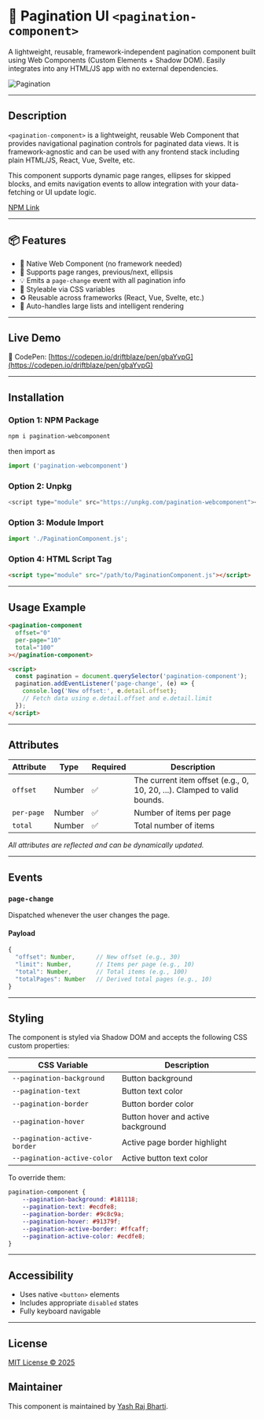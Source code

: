 # 🚀 Pagination UI `<pagination-component>`

A lightweight, reusable, framework-independent pagination component built using Web Components (Custom Elements + Shadow DOM). Easily integrates into any HTML/JS app with no external dependencies.

![Pagination](https://github.com/user-attachments/assets/9983ec41-326e-4ab1-b879-f11db7d2a59b)

---

## Description

`<pagination-component>` is a lightweight, reusable Web Component that provides navigational pagination controls for paginated data views. It is framework-agnostic and can be used with any frontend stack including plain HTML/JS, React, Vue, Svelte, etc.

This component supports dynamic page ranges, ellipses for skipped blocks, and emits navigation events to allow integration with your data-fetching or UI update logic.

[NPM Link](https://www.npmjs.com/package/pagination-webcomponent)

---

## 📦 Features

* 🔌 Native Web Component (no framework needed)
* 📐 Supports page ranges, previous/next, ellipsis
* 💡 Emits a `page-change` event with all pagination info
* 🎨 Styleable via CSS variables
* ♻️ Reusable across frameworks (React, Vue, Svelte, etc.)
* 🧠 Auto-handles large lists and intelligent rendering

---

## Live Demo

🔗 CodePen: [https://codepen.io/driftblaze/pen/gbaYvpG](https://codepen.io/driftblaze/pen/gbaYvpG)

---

## Installation

### Option 1: NPM Package

```zsh
npm i pagination-webcomponent
```

then import as

```js
import ('pagination-webcomponent')
```

### Option 2: Unpkg

```js
<script type="module" src="https://unpkg.com/pagination-webcomponent"></script>
```

### Option 3: Module Import

```js
import './PaginationComponent.js';
```

### Option 4: HTML Script Tag

```html
<script type="module" src="/path/to/PaginationComponent.js"></script>
```

---

## Usage Example

```html
<pagination-component
  offset="0"
  per-page="10"
  total="100"
></pagination-component>

<script>
  const pagination = document.querySelector('pagination-component');
  pagination.addEventListener('page-change', (e) => {
    console.log('New offset:', e.detail.offset);
    // Fetch data using e.detail.offset and e.detail.limit
  });
</script>
```

---

## Attributes

| Attribute  | Type   | Required | Description                               |
| ---------- | ------ | -------- | ----------------------------------------- |
| `offset`   | Number | ✅       | The current item offset (e.g., 0, 10, 20, ...). Clamped to valid bounds. |
| `per-page` | Number | ✅       | Number of items per page                  |
| `total`    | Number | ✅       | Total number of items                     |

*All attributes are reflected and can be dynamically updated.*

---

## Events

### `page-change`

Dispatched whenever the user changes the page.

#### Payload

```ts
{
  "offset": Number,      // New offset (e.g., 30)
  "limit": Number,       // Items per page (e.g., 10)
  "total": Number,       // Total items (e.g., 100)
  "totalPages": Number   // Derived total pages (e.g., 10)
}
```

---

## Styling

The component is styled via Shadow DOM and accepts the following CSS custom properties:

| CSS Variable                  | Description                        |
|-------------------------------|------------------------------------|
| `--pagination-background`     | Button background                  |
| `--pagination-text`           | Button text color                  |
| `--pagination-border`         | Button border color                |
| `--pagination-hover`          | Button hover and active background |
| `--pagination-active-border`  | Active page border highlight       |
| `--pagination-active-color`   | Active button text color           |

To override them:

```css
pagination-component {
    --pagination-background: #181118;
    --pagination-text: #ecdfe8;
    --pagination-border: #9c8c9a;
    --pagination-hover: #91379f;
    --pagination-active-border: #ffcaff;
    --pagination-active-color: #ecdfe8;
}
```

---

## Accessibility

* Uses native `<button>` elements
* Includes appropriate `disabled` states
* Fully keyboard navigable

---

## License

[MIT License © 2025](LICENSE)

## Maintainer

This component is maintained by [Yash Raj Bharti](https://github.com/yashrajbharti).
